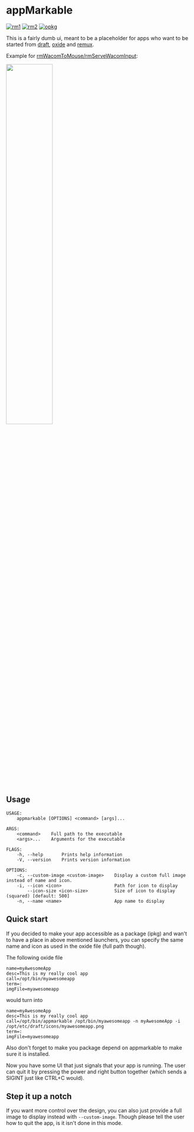 # appMarkable

[![rm1](https://img.shields.io/badge/rM1-supported-green)](https://remarkable.com/store/remarkable)
[![rm2](https://img.shields.io/badge/rM2-unknown-yellow)](https://remarkable.com/store/remarkable-2)
[![opkg](https://img.shields.io/badge/OPKG-appmarkable-blue)](https://github.com/matteodelabre/toltec)

This is a fairly dumb ui, meant to be a placeholder for apps who want to be started from [draft](https://github.com/dixonary/draft-reMarkable), [oxide](https://github.com/Eeems/oxide) and [remux](https://rmkit.dev/apps/remux).

Example for [rmWacomToMouse/rmServeWacomInput](https://github.com/LinusCDE/rmWacomToMouse):

<img width="50%" src="https://transfer.cosmos-ink.net/jMCkZ/192.168.2.93.jpg">

## Usage

```
USAGE:
    appmarkable [OPTIONS] <command> [args]...

ARGS:
    <command>    Full path to the executable
    <args>...    Arguments for the executable

FLAGS:
    -h, --help       Prints help information
    -V, --version    Prints version information

OPTIONS:
    -c, --custom-image <custom-image>    Display a custom full image instead of name and icon.
    -i, --icon <icon>                    Path for icon to display
        --icon-size <icon-size>          Size of icon to display (squared) [default: 500]
    -n, --name <name>                    App name to display
```

## Quick start

If you decided to make your app accessible as a package (ipkg) and wan't to have a place in above mentioned launchers, you can specify the same name and icon as used in the oxide file (full path though).

The following oxide file

```
name=myAwesomeApp
desc=This is my really cool app
call=/opt/bin/myawesomeapp
term=:
imgFile=myawesomeapp
```

would turn into

```
name=myAwesomeApp
desc=This is my really cool app
call=/opt/bin/appmarkable /opt/bin/myawesomeapp -n myAwesomeApp -i /opt/etc/draft/icons/myawesomeapp.png
term=:
imgFile=myawesomeapp
```

Also don't forget to make you package depend on appmarkable to make sure it is installed.

Now you have some UI that just signals that your app is running. The user can quit it by pressing the power and right button together (which sends a SIGINT just like CTRL+C would).

## Step it up a notch

If you want more control over the design, you can also just provide a full image to display instead with `--custom-image`. Though please tell the user how to quit the app, is it isn't done in this mode.
